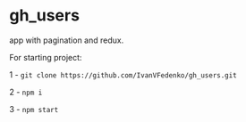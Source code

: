 # gh_users

app with pagination and redux.

For starting project:

1 - `git clone https://github.com/IvanVFedenko/gh_users.git`

2 - `npm i`

3 - `npm start`
